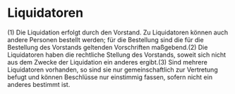 # Liquidatoren

(1) Die Liquidation erfolgt durch den Vorstand. Zu Liquidatoren können auch andere Personen bestellt werden; für die Bestellung sind die für die Bestellung des Vorstands geltenden Vorschriften maßgebend.(2) Die Liquidatoren haben die rechtliche Stellung des Vorstands, soweit sich nicht aus dem Zwecke der Liquidation ein anderes ergibt.(3) Sind mehrere Liquidatoren vorhanden, so sind sie nur gemeinschaftlich zur Vertretung befugt und können Beschlüsse nur einstimmig fassen, sofern nicht ein anderes bestimmt ist. 

